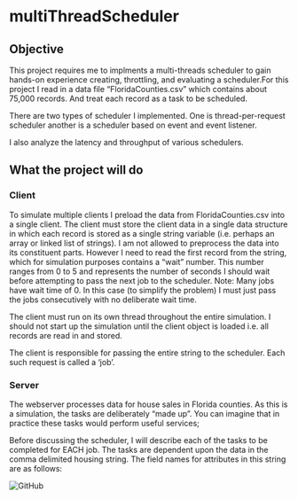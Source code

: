 # multiThreadScheduler

## Objective

This project requires me to implments a multi-threads scheduler to gain hands-on experience creating, throttling, and evaluating a scheduler.For this project I read in a data file “FloridaCounties.csv” which contains about 75,000 records. And treat each record as a task to be scheduled. 

There are two types of scheduler I implemented. One is thread-per-request scheduler another is a scheduler based on event and event listener.

I also analyze the latency and throughput of various schedulers.

## What the project will do

### Client
To simulate multiple clients I preload the data from FloridaCounties.csv into a single client. The client must store the client data in a single data structure in which each record is stored as a single string variable (i.e. perhaps an array or linked list of strings). I am not allowed to preprocess the data into its constituent parts. However I need to read the first record from the string, which for simulation purposes contains a “wait” number. This number ranges from 0 to 5 and represents the number of seconds I should wait before attempting to pass the next job to the scheduler. Note: Many jobs have wait time of 0. In this case (to simplify the problem) I must just pass the jobs consecutively with no deliberate wait time.

The client must run on its own thread throughout the entire simulation. I should not start up the simulation until the client object is loaded i.e. all records are read in and stored.

The client is responsible for passing the entire string to the scheduler. Each such request is called a ‘job’.

### Server

The webserver processes data for house sales in Florida counties. As this is a simulation, the tasks are deliberately “made up”. You can imagine that in practice these tasks would perform useful services;

Before discussing the scheduler, I will describe each of the tasks to be completed for EACH job. The tasks are dependent upon the data in the comma delimited housing string. The field names for attributes in this string are as follows:

![GitHub](https://avatars2.githubusercontent.com/u/3265208?v=3&s=100 "GitHub,Social Coding")

